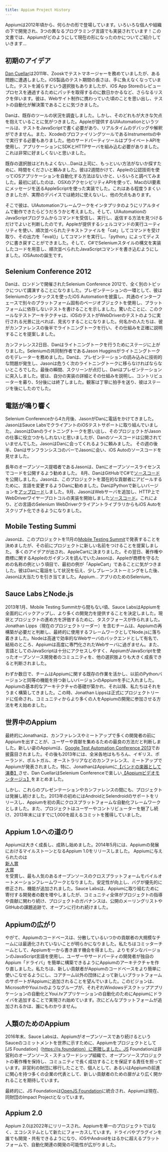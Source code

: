 ```yaml
---
title: Appium Project History
---
```


<!-- Appium has been around in one form or another since 2012. It's been under the
direction of various individuals and organizations, and it's even been
implemented in 3 different programming languages! Welcome to more than you ever
wanted to know about how Appium got to be what is it today... -->

Appiumは2012年頃から、何らかの形で登場しています。いろいろな個人や組織の下で開発され、3つの異なるプログラミング言語でも実装されています！この文書では、Appiumがどのようにして現在の形になったのかについてご紹介していきます...

<!-- ## Early Inspiration -->

## 初期のアイデア

<!-- [Dan Cuellar](https://twitter.com/thedancuellar) was the Test Manager at Zoosk
in 2011, when he encountered a problem. The length of the test passes on the
iOS product was getting out of hand. Less testing was an option, but would come
with additional risk, especially with it taking several days to get patches
through the iOS App Store Review process. He thought back to his days working
on websites and realized automation was the answer. -->

[Dan Cuellar](https://twitter.com/thedancuellar)は2011年、Zooskでテストマネージャーを務めていましたが、ある問題に遭遇しました。iOS製品のテスト期間の長さは、手に負えなくなっていました。テストを減らすという選択肢もありましたが、iOS App Storeのレビュープロセスを通過するためにパッチを取得するのに数日かかるなど、さらなるリスクを伴います。彼は、Webサイト制作に携わっていた頃のことを思い出し、テストの自動化が解決策であることに気づきました。

<!-- Dan surveyed the existing landscape of tools, only to find that all of them
hand major drawbacks. The tool supplied by Apple, UIAutomation, required tests
to be written in JavaScript, and did not allow for real-time debugging or
interpretation. It also had to be executed inside the Xcode profiling tool,
Instruments. Other 3rd-party tools used private APIs and required SDKs and HTTP
Servers to be embedded into the application. This seemed highly undesirable. -->

Danは、既存のツールの状況を調査しました。しかし、そのどれもが大きな欠点を抱えていることに気がつきました。Appleが提供するUIAutomationというツールは、テストをJavaScriptで書く必要があり、リアルタイムのデバッグや解釈ができません。また、XcodeのプロファイリングツールであるInstrumentsの中で実行する必要もありました。他のサードパーティツールはプライベートAPIを使用し、アプリケーションにSDKとHTTPサーバを組み込む必要がありました。これは非常に好ましくないと思いました。

<!-- Unsatisfied with the existing options, Dan asked his manager for some
additional time to see if he could find a better way. He spent 2 weeks poking
and prodding around to see if there was a way to use approved Apple
technologies to automate an iOS application. The first implementation he tried
used AppleScript to send messages to Mac UI elements using the OS
X accessibility APIs. This worked to some degree, but would never work on real
devices, not to mention other drawbacks. -->

既存の選択肢はどれもよくない…Danは上司に、もっといい方法がないか探すために、時間をくださいと頼みました。彼は2週間かけて、Appleの公認技術を使ってiOSアプリケーションを自動化する方法はないかと、いろいろと調べてみました。最初に試したのは、OSXのアクセシビリティAPIを使って、MacのUI要素にメッセージを送るAppleScriptを使った実装でした。これはある程度うまくいきましたが、実際のデバイスでは絶対に使えないし、他の欠点もあります。

<!-- So he thought, what if I could get the UIAutomation framework to run in real
time like an interpreter? He looked into it and he determined that all he would
need to do is find a way to receive, execute, and reply to commands from within
a UIAutomation JavaScript program. Using the utility Apple provided for
executing shell commands he was able to `cat` sequentially ordered text files
to receive commands, `eval()` the output to execute them, and write them back
to disk with `python`. He then prepared code in C# that implemented the
Selenium-style syntax to write the sequentially ordered JavaScript commands.
iOSAuto is born. -->

そこで彼は、UIAutomationフレームワークをインタプリタのようにリアルタイムで動作できたらどうだろうかと考えました。そして、UIAutomationのJavaScriptプログラムからコマンドを受信し、実行し、返信する方法を見つけるだけでよいと判断したのです。Appleが提供するシェルコマンドの実行ユーティリティを使い、順次並べられたテキストファイルを「cat」してコマンドを受け取り、その出力を「eval()」してコマンドを実行し、「python」によってディスクに書き戻すことができました。そして、C#でSeleniumスタイルの構文を実装したコードを用意し、順次並べられたJavaScriptコマンドを書き込むようにしました。iOSAutoの誕生です。

## Selenium Conference 2012

<!-- Dan was selected to speak at Selenium Conference 2012 in London about an
entirely different topic. As part of his presentation, he showed off iOS
Automation using Selenium syntax to demonstrate writing platform-agnostic tests
that use separate platform-specific page objects with a common interface. To
his surprise, the cool test architecture would take a backseat to the spectacle
of iOS tests running like WebDriver tests. Several people suggested that he
give a lightning talk later in the conference to explain exactly how it worked. -->

Danは、ロンドンで開催されたSelenium Conference 2012で、全く別のトピックについて講演することになりました。プレゼンテーションの一環として、彼はSeleniumのシンタックスを使ったiOS Automationを披露し、共通のインターフェースで別々のプラットフォーム固有のページオブジェクトを使用し、プラットフォームに依存しないテストを書けることを示しました。驚いたことに、このクールなテストアーキテクチャは、iOSのテストがWebDriverのテストのように実行される光景に比べれば、見劣りすることになりました。何名かの人たちは、彼がカンファレンスの後半でライトニングトークを行い、その仕組みを正確に説明することを提案しました。

<!-- On the second day of the conference, Dan stepped up on stage to give the
lightning talk.  Jason Huggins, co-creator of Selenium, moderated the lightning
talks.  Dan experienced technical difficulties getting his presentation to
load, and Jason nearly had to move on to the next lightning talk.  At the last
moment, the screen turned on and Dan jumped into his presentation. He explained
the details of his implementation and how it worked, begged for contributors,
and in five minutes it was over. The crowd applauded politely, and he left the
stage. -->

カンファレンス2日目、Danはライトニングトークを行うためにステージに上がりました。Seleniumの共同制作者であるJason Hugginsがライトニングトークのモデレーターを務めました。Danは、プレゼンテーションの読み込みに技術的な問題が発生し、Jasonは危うく次のライトニングトークに移らなければならないところでした。最後の瞬間、スクリーンが点灯し、Danはプレゼンテーションに突入しました。彼は、自分の実装の詳細とその仕組みを説明し、コントリビューターを募り、5分後には終了しました。観客は丁寧に拍手を送り、彼はステージを後にしたのでした。

<!-- ## The Phone Rings -->
## 電話が鳴り響く

<!-- Four months after the Selenium Conference, Jason called Dan. Jason had been
working on iOS testing support for a client at Sauce Labs.  Jason remembered
Dan's lightning talk and thought the project might be useful to Jason's work,
but Dan's source code was not public. Jason asked Dan to meet up.  Later that
week, Dan met Jason in a bar in San Francisco and showed him the source code
for iOS Auto. -->

Selenium Conferenceから4カ月後、JasonがDanに電話をかけてきました。JasonはSauce LabsでクライアントのiOSテストサポートに取り組んでいました。JasonはDanのライトニングトークを思い出し、そのプロジェクトがJasonの仕事に役立つかもしれないと思いましたが、Danのソースコードは公開されていませんでした。JasonはDanに会ってくれるように頼みました。 その週の後半、DanはサンフランシスコのバーでJasonに会い、iOS Autoのソースコードを見せました。

<!-- A long-time open source advocate, Jason encouraged Dan to release his code
under an open source license.  In August, Dan [released the source
code](https://github.com/penguinho/appium-old/commit/3ab56d3a5601897b2790b5256351f9b5af3f9e90)
on GitHub in C#. Jason encouraged Dan to change the language to make the
project more appealing to potential contributors. Dan [uploaded a new version
in
Python](https://github.com/penguinho/appium-old/commit/9b891207be0957bf209a77242750da17d3eb8eda).
In September, Jason added a web server and [began to implement the WebDriver
wire
protocol](https://github.com/hugs/appium-old/commit/ae8fe4578640d9af9137d0546190fa29317d1499)
over HTTP, making iOS Auto scriptable from any Selenium WebDriver client
library in any language. -->

長年のオープンソース提唱者であるJasonは、Danにオープンソースライセンスでコードを公開するよう勧めました。 8月、DanはGitHubでC#で[ソースコード](https://github.com/penguinho/appium-old/commit/3ab56d3a5601897b2790b5256351f9b5af3f9e90)を公開しました。Jasonは、このプロジェクトを潜在的な貢献者にアピールするために、言語を変更するようDanに勧めました。DanはPythonで新しいバージョンを[アップロード](https://github.com/penguinho/appium-old/commit/9b891207be0957bf209a77242750da17d3eb8eda)しました。9月、JasonはWebサーバを追加し、HTTP上でWebDriverワイヤープロトコルの実装を開始しました[ソースコード](https://github.com/hugs/appium-old/commit/ae8fe4578640d9af9137d0546190fa29317d1499)。これにより、どの言語のSelenium WebDriverクライアントライブラリからもiOS Autoをスクリプト化できるようになりました。

<!-- ## The Mobile Testing Summit -->
## Mobile Testing Summi

<!-- Jason decided that the project should be presented at the [Mobile Testing
Summit](https://twitter.com/mobtestsummit) in November, but suggested that the
project get a new name first. Many ideas were thrown out and they settled on
AppleCart. A day later, while he was perusing some of Apple's guidance on
copyright and trademarks, Jason noticed that under the section of examples for
names Apple would defend its trademarks against, the first example was
"AppleCart". He called Dan and informed him of the situation, and they
brainstormed for a bit before Jason hit the jackpot. Appium... Selenium for
Apps. -->

Jasonは、このプロジェクトを11月の[Mobile Testing Summit](https://twitter.com/mobtestsummit)で発表することを決めましたが、その前にプロジェクトに新しい名前をつけることを提案しました。 多くのアイデアが出され、AppleCartに決まりました。その翌日、著作権や商標に関するAppleのガイダンスを読んでいたJasonは、Appleが商標を守るための名称の例という項目で、最初の例が「AppleCart」であることに気がつきました。彼はDanに電話をして状況を伝え、少しブレーンストーミングをした後、Jasonは大当たりを引き当てました。Appium... アプリのためのSelenium。

<!-- ## Sauce Labs and Node.js -->
## Sauce LabsとNode.js

<!-- In January 2013, not long after the Mobile Testing Summit, Sauce Labs decided
to fully back Appium and provide more developer power. A task force was created
to evaluate the current state and how best to move forward with the project.
The team, which included Jonathan Lipps (the current project lead), decided
that Appium needed a rebirth, and ultimately settled on Node.js as the
framework to use. Node is well-known as a fast and efficient web server
backend, and at the end of the day, Appium is just a highly-specialized web
server. It was also decided that JavaScript as a language was accessible enough
that Appium would be able to grow into a larger community of open-source
developers with JavaScript than the other options on the table. -->

2013年1月、Mobile Testing Summitから間もない頃、Sauce LabsはAppiumを全面的にバックアップし、より多くの開発力を提供することを決定しました。現状とプロジェクトの進め方を評価するために、タスクフォースが作られました。Jonathan Lipps（現在のプロジェクトリーダー）を含むチームは、Appiumの再構築が必要だと判断し、最終的に使用するフレームワークとしてNode.jsに落ち着きました。Nodeは高速で効率的なWebサーバのバックエンドとして有名で、結局のところ、Appiumは高度に専門化されたWebサーバに過ぎません。また、言語としてのJavaScriptは十分にアクセスしやすく、AppiumがJavaScriptを使ったオープンソース開発者のコミュニティを、他の選択肢よりも大きく成長できると判断されました。

<!-- In just a few days, the team leveraged the existing work on Appium and had
a new version of Appium with as much functionality as the previous Python
version. The foundation had been laid for Appium's basic architecture, and we
have been successfully building on it since. A few weeks into this sprint,
Jonathan Lipps was formally designated project lead and he began to strategize
how to get more people from the community involved with Appium's development. -->

わずか数日で、チームはAppiumに関する既存の作業を活かし、以前のPythonバージョンと同等の機能を持つ新しいバージョンのAppiumを手に入れました。Appiumの基本的なアーキテクチャの基礎が築かれ、それ以降、私たちはそれをうまく構築してきました。この時、Jonathan Lippsは正式にプロジェクトリードに任命され、コミュニティからより多くの人をAppiumの開発に参加させる方法を考え始めました。

<!-- ## Appium Around the World -->
## 世界中のAppium

<!-- Ultimately, Jonathan decided that getting Appium in front of as many developers
at conferences and meetups was the best way to attract users and contributions.
Appium in its new incarnation was debuted at the [Google Test Automation
Conference 2013](https://www.youtube.com/watch?v=1J0aXDbjiUE). Later in 2013,
Appium was presented at conferences and meetups all around the US, as well as
in England, Poland, Portugal, and Australia. Notably, Jonathan had Appium
[perform as instruments in a band](https://www.youtube.com/watch?v=zsbNVkayYRQ)
and Dan Cuellar put together a fun [Appium video
montage](https://www.youtube.com/watch?v=xkzrEn0v0II) for Selenium Conference. -->

最終的にJonathanは、カンファレンスやミートアップで多くの開発者の前にAppiumを出すことが、ユーザーや貢献を集めるための最良の方法だと判断しました。新しい姿のAppiumは、[Google Test Automation Conference 2013](https://www.youtube.com/watch?v=1J0aXDbjiUE)でお披露目されました。その後も2013年には、全米各地はもちろん、イギリス、ポーランド、ポルトガル、オーストラリアなどのカンファレンス、ミートアップでAppiumが発表されました。特に、JonathanはAppiumに[【バンドの楽器として演奏】](https://www.youtube.com/watch?v=zsbNVkayYRQ)させ、Dan CuellarはSelenium Conferenceで楽しい[【Appiumビデオモンタージュ】](https://www.youtube.com/watch?v=xkzrEn0v0II)をまとめました。

<!-- But during all these presentations and conferences, the project continued to
develop. Early in 2013 we released Android and Selendroid support, making
Appium the first truly cross-platform automation framework. The project also
continued to attract users and contributors, and by the end of 2013, we'd
already had well over 1,000 commits. -->

しかし、これらのプレゼンテーションやカンファレンスの間にも、プロジェクトは発展し続けました。2013年の初めにはAndroidとSelendroidのサポートをリリースし、Appiumを初の真にクロスプラットフォームな自動化フレームワークとしました。また、プロジェクトはユーザーやコントリビューターを魅了し続け、2013年末にはすでに1,000を超えるコミットを獲得していました。

<!-- ## The Road to Appium 1.0 -->
## Appium 1.0への道のり

<!-- Appium began to grow and mature significantly. In May 2014,
we released Appium 1.0, which stood as a milestone in Appium's development.
Appium was given
[various](http://sauceio.com/index.php/2014/01/appium-selected-as-a-black-duck-open-source-rookie-of-the-year/)
[awards](http://sauceio.com/index.php/2014/10/appium-wins-a-bossy-award-from-infoworld/)
and became the most popular open-source cross-platform mobile automation
framework. Stability improved, bugs were prioritized and fixed, and features
added. Sauce Labs increased the number of developers it donated to working
on Appium, but the entire community stayed involved in guiding the project and
contributing to it, and project governance continued to happen in the open, on
public mailing lists and GitHub's issue tracker. -->

Appiumは大きく成長し、成熟し始めました。2014年5月には、Appiumの発展におけるマイルストーンとなるAppium 1.0をリリースしました。
Appiumに与えられたのは   
[新人賞](http://sauceio.com/index.php/2014/01/appium-selected-as-a-black-duck-open-source-rookie-of-the-year/)   
[大賞](http://sauceio.com/index.php/2014/10/appium-wins-a-bossy-award-from-infoworld/)    
を受賞し、最も人気のあるオープンソースのクロスプラットフォームモバイルオートメーションフレームワークとなりました。安定性が向上し、バグが優先的に修正され、機能が追加されました。Sauce Labsは、Appiumに取り組むために寄付する開発者の数を増やしましたが、コミュニティ全体がプロジェクトの指導や貢献に関わり続け、プロジェクトのガバナンスは、公開のメーリングリストやGitHubの課題追跡で、オープンに行われ続けました。

<!-- ## The Appium Umbrella Broadens -->
## Appiumの広がり

<!-- Eventually, it became clear that the Appium codebase was not optimized for
a large team of distributed, sometime contributors. We took the opportunity as
a committer team to rewrite Appium from the ground up, using a more modern
version of the JavaScript language, and redoing Appium's architecture so that
it was easy for users or third-party developers to build their own Appium
"drivers". We wanted for it to be easier for new contributors to get ramped up
on the Appium codebase, and to see support for new platforms added to Appium by
groups other than the core team. That vision has begun to be fulfilled, with
groups like Microsoft and Youi.tv adding drivers to Appium for Windows desktop
app automation and Youi.tv app automation, respectively. Who knows what
platforms will be added next? -->

やがて、Appiumのコードベースは、分散しているいつかの貢献者の大規模なチームには最適化されていないことが明らかになりました。私たちはコミッターチームとして、Appiumを一から書き直す機会を得ました。よりモダンなバージョンのJavaScript言語を使用し、ユーザーやサードパーティの開発者が独自のAppium「ドライバ」を簡単に構築できるようにAppiumのアーキテクチャを作り直しました。私たちは、新しい貢献者がAppiumのコードベースをより簡単に使いこなせるようにし、コアチーム以外の団体によって新しいプラットフォームのサポートがAppiumに追加されることを望んでいました。このビジョンは、MicrosoftやYoui.tvのようなグループが、それぞれWindowsデスクトップアプリケーションの自動化とYoui.tvアプリケーションの自動化のためにAppiumにドライバを追加することで実現され始めています。次にどんなプラットフォームが追加されるかは、誰にもわかりません。

<!-- ## Appium To The People -->
## 人類のためのAppium

<!-- In late 2016, Sauce Labs donated Appium as a project to the [JS
Foundation](https://js.foundation), in order to cement for the world Sauce's
commitment that Appium remains open source. The JS Foundation is a non-profit
open source stewardship organization which takes responsibility for holding the
copyright for open source projects, as well as ensuring they have a long and
successful tenure in the community. As a result of our move to a non-profit
foundation, we hope that the door will open even more widely for new
contributors, either as individuals or representing one of the many companies
which now have an interest in seeing Appium move forward.

Eventually, the JS Foundation merged into the [OpenJS Foundation](https://openjsf.org), and Appium
is currently an Impact Project in the foundation. -->

2016年末、Sauce Labsは、Appiumがオープンソースであり続けるというSauceのコミットメントを世界に示すために、Appiumをプロジェクトとして[JS Foundation]（https://js.foundation）に寄贈しました。JS Foundationは非営利のオープンソース・スチュワードシップ組織で、オープンソースプロジェクトの著作権を保持し、コミュニティで長く成功することを保証する責任を担っています。非営利の財団に移行したことで、個人として、あるいはAppiumの前進に関心を持つ多くの企業の代表として、新しい貢献者のための扉がより広く開かれることを期待しています。

最終的に、JS Foundationは[OpenJS Foundation](https://openjsf.org)に統合され、Appiumは現在、同財団のImpact Projectとなっています。

## Appium 2.0

<!-- Appium 2.0 was released in 2022, with a new focus on Appium as an ecosystem rather than a singular
project. Drivers and plugins can be developed and shared by anyone, opening up a world of
possibilities for automation-related development for platforms far beyond iOS and Android. -->

Appium 2.0は2022年にリリースされ、Appiumを単一のプロジェクトではなく、エコシステムとして新たにフォーカスしています。ドライバやプラグインを誰でも開発・共有できるようになり、iOSやAndroidをはるかに超えるプラットフォームで、自動化関連の開発の可能性が広がりました。
